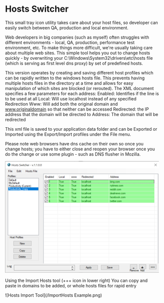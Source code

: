 # Hosts Switcher
This small tray icon utility takes care about your host files, so developer can easily switch between QA, production and local environment.

Web developers in big companies (such as myself) often struggles with different environments - local, QA, production, performance test environment, etc. To make things more difficult, we're usually taking care about multiple web sites. This simple tool helps you out to change hosts quickly - by overwriting your C:\Windows\System32\drivers\etc\hosts file (which is serving as first level dns proxy) by set of predefined hosts.

This version operates by creating and saving different host profiles which can be rapidly written to the windows hosts file. This prevents having multiple hosts files in the directory at a time and allows for easy manipulation of which sites are blocked (or rerouted). The XML document specifies a few parameters for each address: 
  Enabled: Identifies if the line is to be used at all
  Local: Will use localhost instead of any specified Redirection
  Www: Will add both the original domain and www.originaldomain so that neither can be accessed
  Redirected: the IP address that the domain will be directed to
  Address: The domain that will be redirected
  
This xml file is saved to your application data folder and can be Exported or Imported using the Export/Import profiles under the File menu.

Please note web browsers have dns cache on their own so once you change hosts; you have to either close and reopen your browser once you do the change or use some plugin - such as DNS flusher in Mozilla.

![Hosts Switcher Screenshot](/hosts-switcher.png)

Using the Import Hosts tool (+++ icon in lower right) You can copy and paste in domains to be added, or whole hosts files for rapid entry

![Hosts Import Tool](/ImportHosts Example.png)
